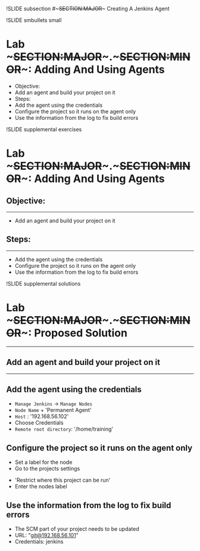 !SLIDE subsection
#~~~SECTION:MAJOR~~~ Creating A Jenkins Agent

!SLIDE smbullets small
# Lab ~~~SECTION:MAJOR~~~.~~~SECTION:MINOR~~~: Adding And Using Agents
* Objective:
 * Add an agent and build your project on it
* Steps:
 * Add the agent using the credentials
 * Configure the project so it runs on the agent only
 * Use the information from the log to fix build errors

!SLIDE supplemental exercises
# Lab ~~~SECTION:MAJOR~~~.~~~SECTION:MINOR~~~: Adding And Using Agents

## Objective:

****

* Add an agent and build your project on it

## Steps:

****

* Add the agent using the credentials
* Configure the project so it runs on the agent only
* Use the information from the log to fix build errors

!SLIDE supplemental solutions
# Lab ~~~SECTION:MAJOR~~~.~~~SECTION:MINOR~~~: Proposed Solution

****

## Add an agent and build your project on it

****

## Add the agent using the credentials

* `Manage Jenkins` -> `Manage Nodes`
* `Node Name` + 'Permanent Agent'
* `Host` : '192.168.56.102'
* Choose Credentials
* `Remote root directory`: '/home/training'

## Configure the project so it runs on the agent only

* Set a label for the node
* Go to the projects settings
 - 'Restrict where this project can be run'
 - Enter the nodes label

## Use the information from the log to fix build errors

* The SCM part of your project needs to be updated
* URL: "git@192.168.56.101"
* Credentials: jenkins
